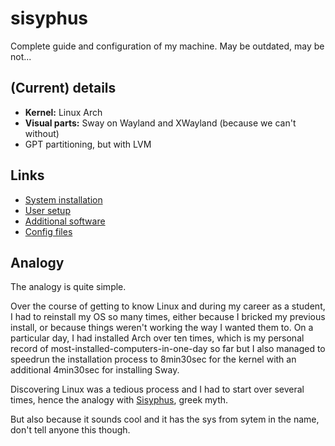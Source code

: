 # sisyphus

Complete guide and configuration of my machine. May be outdated, may be not...

## (Current) details

- **Kernel:** Linux Arch
- **Visual parts:** Sway on Wayland and XWayland (because we can't without)
- GPT partitioning, but with LVM

## Links

- [System installation](./System-Installation-Guide.md)
- [User setup](./User-Specific-Guide.md)
- [Additional software]()
- [Config files]()

## Analogy

The analogy is quite simple. 

Over the course of getting to know Linux and during my career as a student, I had to reinstall my OS so many times, either because I bricked my previous install, or because things weren't working the way I wanted them to. On a particular day, I had installed Arch over ten times, which is my personal record of most-installed-computers-in-one-day so far but I also managed to speedrun the installation process to 8min30sec for the kernel with an additional 4min30sec for installing Sway. 

Discovering Linux was a tedious process and I had to start over several times, hence the analogy with [Sisyphus](https://en.wikipedia.org/wiki/Sisyphus), greek myth. 

But also because it sounds cool and it has the sys from sytem in the name, don't tell anyone this though. 
